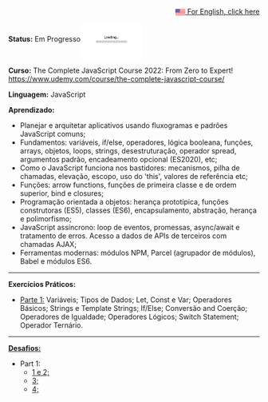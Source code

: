 <p align="right"><a href="README.md"><img src="img/us-flag.png" height="20" align="center">  For English, click here </a></p>

**Status:** Em Progresso<img src="img/loading.gif" height="70" align="middle"></img>
 
**Curso:** The Complete JavaScript Course 2022: From Zero to Expert! https://www.udemy.com/course/the-complete-javascript-course/

**Linguagem:** JavaScript

**Aprendizado:**
- Planejar e arquitetar aplicativos usando fluxogramas e padrões JavaScript comuns;
- Fundamentos: variáveis, if/else, operadores, lógica booleana, funções, arrays, objetos, loops, strings, desestruturação, operador spread, argumentos padrão, encadeamento opcional (ES2020), etc;
- Como o JavaScript funciona nos bastidores: mecanismos, pilha de chamadas, elevação, escopo, uso do 'this', valores de referência etc;
- Funções: arrow functions, funções de primeira classe e de ordem superior, bind e closures;
- Programação orientada a objetos: herança prototípica, funções construtoras (ES5), classes (ES6), encapsulamento, abstração, herança e polimorfismo;
- JavaScript assíncrono: loop de eventos, promessas, async/await e tratamento de erros. Acesso a dados de APIs de terceiros com chamadas AJAX;
- Ferramentas modernas: módulos NPM, Parcel (agrupador de módulos), Babel e módulos ES6.

------------------------------------------------------------------------------------------------------------------------------------------------------- 

 

**Exercícios Práticos:**
- <a href="Part1/practiceExercises.js">Parte 1:</a> Variáveis; Tipos de Dados; Let, Const e Var; Operadores Básicos; Strings e Template Strings;
If/Else; Conversão and Coerção; Operadores de Igualdade; Operadores Lógicos; Switch Statement; Operador Ternário.

------------------------------------------------------------------------------------------------------------------------------------------------------- 
 

**<a href="all-coding-challenges.pdf">Desafios:</a>**
- Part 1:
  - <a href="Part1/codingChallenge1_2.js">1 e 2;</a>
  - <a href="Part1/codingChallenge3.js">3;</a>
  - <a href="Part1/codingChallenge4.js">4;</a>

 

 



 


